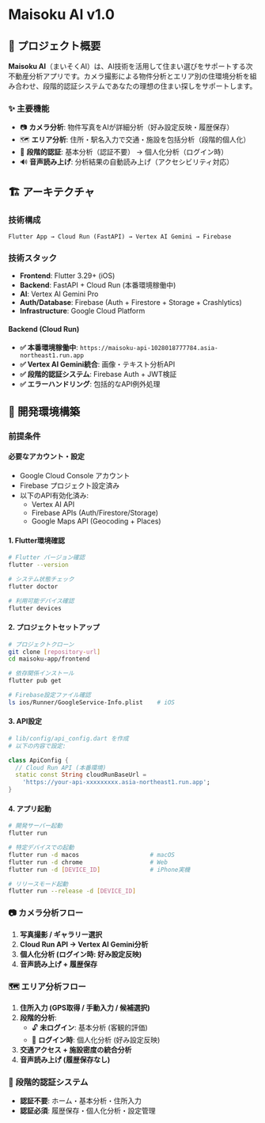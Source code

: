 # Maisoku AI v1.0

## 📱 プロジェクト概要

**Maisoku AI**（まいそくAI）は、AI技術を活用して住まい選びをサポートする次不動産分析アプリです。カメラ撮影による物件分析とエリア別の住環境分析を組み合わせ、段階的認証システムであなたの理想の住まい探しをサポートします。

### ✨ 主要機能

- 📷 **カメラ分析**: 物件写真をAIが詳細分析（好み設定反映・履歴保存）
- 🗺️ **エリア分析**: 住所・駅名入力で交通・施設を包括分析（段階的個人化）
- 🔐 **段階的認証**: 基本分析（認証不要） → 個人化分析（ログイン時）
- 🔊 **音声読み上げ**: 分析結果の自動読み上げ（アクセシビリティ対応）

## 🏗️ アーキテクチャ

### 技術構成
```
Flutter App → Cloud Run (FastAPI) → Vertex AI Gemini → Firebase
```

### 技術スタック
- **Frontend**: Flutter 3.29+ (iOS)
- **Backend**: FastAPI + Cloud Run (本番環境稼働中)
- **AI**: Vertex AI Gemini Pro
- **Auth/Database**: Firebase (Auth + Firestore + Storage + Crashlytics)
- **Infrastructure**: Google Cloud Platform

#### **Backend (Cloud Run)**
- **✅ 本番環境稼働中**: `https://maisoku-api-1028018777784.asia-northeast1.run.app`
- **✅ Vertex AI Gemini統合**: 画像・テキスト分析API
- **✅ 段階的認証システム**: Firebase Auth + JWT検証
- **✅ エラーハンドリング**: 包括的なAPI例外処理

## 🚀 開発環境構築

### 前提条件

#### 必要なアカウント・設定
- Google Cloud Console アカウント
- Firebase プロジェクト設定済み
- 以下のAPI有効化済み:
  - Vertex AI API
  - Firebase APIs (Auth/Firestore/Storage)
  - Google Maps API (Geocoding + Places)


#### 1. Flutter環境確認
```bash
# Flutter バージョン確認
flutter --version

# システム状態チェック
flutter doctor

# 利用可能デバイス確認
flutter devices
```

#### 2. プロジェクトセットアップ
```bash
# プロジェクトクローン
git clone [repository-url]
cd maisoku-app/frontend

# 依存関係インストール
flutter pub get

# Firebase設定ファイル確認
ls ios/Runner/GoogleService-Info.plist    # iOS
```

#### 3. API設定
```bash
# lib/config/api_config.dart を作成
# 以下の内容で設定:
```

```dart
class ApiConfig {
  // Cloud Run API (本番環境)
  static const String cloudRunBaseUrl = 
    'https://your-api-xxxxxxxxx.asia-northeast1.run.app';
}
```

#### 4. アプリ起動
```bash
# 開発サーバー起動
flutter run

# 特定デバイスでの起動
flutter run -d macos                    # macOS
flutter run -d chrome                   # Web
flutter run -d [DEVICE_ID]              # iPhone実機

# リリースモード起動
flutter run --release -d [DEVICE_ID]
```

### 📷 カメラ分析フロー
1. **写真撮影 / ギャラリー選択**
2. **Cloud Run API → Vertex AI Gemini分析**
3. **個人化分析 (ログイン時: 好み設定反映)**
4. **音声読み上げ + 履歴保存**

### 🗺️ エリア分析フロー
1. **住所入力 (GPS取得 / 手動入力 / 候補選択)**
2. **段階的分析**:
   - 🔓 **未ログイン**: 基本分析 (客観的評価)
   - 🔐 **ログイン時**: 個人化分析 (好み設定反映)
3. **交通アクセス + 施設密度の統合分析**
4. **音声読み上げ (履歴保存なし)**

### 🔐 段階的認証システム
- **認証不要**: ホーム・基本分析・住所入力
- **認証必須**: 履歴保存・個人化分析・設定管理